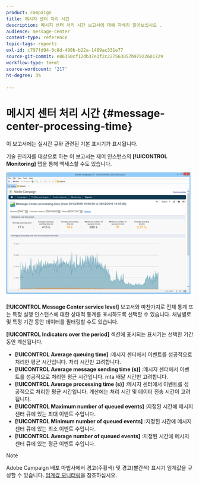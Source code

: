 ```yaml
---
product: campaign
title: 메시지 센터 처리 시간
description: 메시지 센터 처리 시간 보고서에 대해 자세히 알아보십시오 .
audience: message-center
content-type: reference
topic-tags: reports
exl-id: c797fd94-0c8d-480b-b22a-1489ac331e77
source-git-commit: e86350cf12db37e3f2c227563057b97922601729
workflow-type: tm+mt
source-wordcount: '217'
ht-degree: 3%

---
```


# 메시지 센터 처리 시간 {#message-center-processing-time}

이 보고서에는 실시간 큐와 관련된 기본 표시기가 표시됩니다.

기술 관리자를 대상으로 하는 이 보고서는 제어 인스턴스의 **[!UICONTROL Monitoring]** 탭을 통해 액세스할 수도 있습니다.

![](assets/mc_reports_2.png)

**[!UICONTROL Message Center service level]** 보고서와 마찬가지로 전체 통계 또는 특정 실행 인스턴스에 대한 상대적 통계를 표시하도록 선택할 수 있습니다. 채널별로 및 특정 기간 동안 데이터를 필터링할 수도 있습니다.

**[!UICONTROL Indicators over the period]** 섹션에 표시되는 표시기는 선택한 기간 동안 계산됩니다.

* **[!UICONTROL Average queuing time]** :메시지 센터에서 이벤트를 성공적으로 처리한 평균 시간입니다. 처리 시간만 고려합니다.
* **[!UICONTROL Average message sending time (s)]** :메시지 센터에서 이벤트를 성공적으로 처리한 평균 시간입니다. mta 배달 시간만 고려합니다.
* **[!UICONTROL Average processing time (s)]** :메시지 센터에서 이벤트를 성공적으로 처리한 평균 시간입니다. 계산에는 처리 시간 및 데이터 전송 시간이 고려됩니다.
* **[!UICONTROL Maximum number of queued events]** :지정된 시간에 메시지 센터 큐에 있는 최대 이벤트 수입니다.
* **[!UICONTROL Minimum number of queued events]** :지정된 시간에 메시지 센터 큐에 있는 최소 이벤트 수입니다.
* **[!UICONTROL Average number of queued events]** :지정된 시간에 메시지 센터 큐에 있는 평균 이벤트 수입니다.

>[!NOTE]
>
>Adobe Campaign 배포 마법사에서 경고(주황색) 및 경고(빨간색) 표시기 임계값을 구성할 수 있습니다. [임계값 모니터링](../../message-center/using/additional-configurations.md#monitoring-thresholds)을 참조하십시오.
